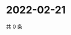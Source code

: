 # 2022-02-21

共 0 条

<!-- BEGIN WEIBO -->
<!-- 最后更新时间 Mon Feb 21 2022 21:10:35 GMT+0800 (China Standard Time) -->

<!-- END WEIBO -->
